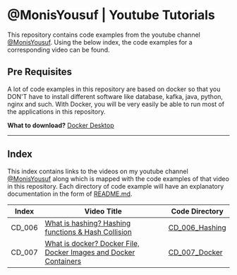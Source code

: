 # @MonisYousuf | Youtube Tutorials
This repository contains code examples from the youtube channel [@MonisYousuf](https://www.youtube.com/@MonisYousuf). Using the below index, the code examples for a corresponding video can be found.

## Pre Requisites
A lot of code examples in this repository are based on docker so that you DON'T have to install different software like
database, kafka, java, python, nginx and such. With Docker, you will be very easily be able to run most of the applications
in this repository.

**What to download?** [Docker Desktop](https://www.docker.com/products/docker-desktop/)

___

## Index
This index contains links to the videos on my youtube channel [@MonisYousuf](https://www.youtube.com/@MonisYousuf) along
which is mapped with the code examples of that video in this repository. Each directory of code example will have an explanatory 
documentation in the form of [README.md](README.md).

| Index  | Video Title                                                                                              | Code Directory                      |
|--------|----------------------------------------------------------------------------------------------------------|-------------------------------------|
| CD_006 | [What is hashing? Hashing functions & Hash Collision](https://www.youtube.com/@MonisYousuf)              | [CD_006_Hashing](./CD_006_hashing/) |
| CD_007 | [What is docker? Docker File, Docker Images and Docker Containers](https://www.youtube.com/watch?v=k29FmUcihSA) | [CD_007_Docker](./CD_007_docker/)   |
